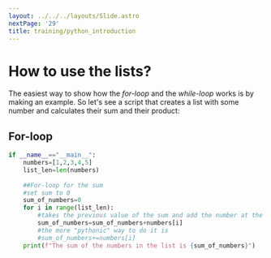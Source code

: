 ```yaml
---
layout: ../../../layouts/Slide.astro
nextPage: '29'
title: training/python_introduction
---
```




# How to use the lists?

The easiest way to show how the _for-loop_  and the _while-loop_ works is by making an example. So let's see a script that creates a list with some number and calculates their sum and their product:

## For-loop
```python
if __name__=="__main__":
    numbers=[1,2,3,4,5]
    list_len=len(numbers)
    
    ##For-loop for the sum
    #set sum to 0
    sum_of_numbers=0
    for i in range(list_len):
        #takes the previous value of the sum and add the number at the place i
        sum_of_numbers=sum_of_numbers+numbers[i]
        #the more "pythonic" way to do it is
        #sum_of_numbers+=numbers[i]
    print(f"The sum of the numbers in the list is {sum_of_numbers}")
```